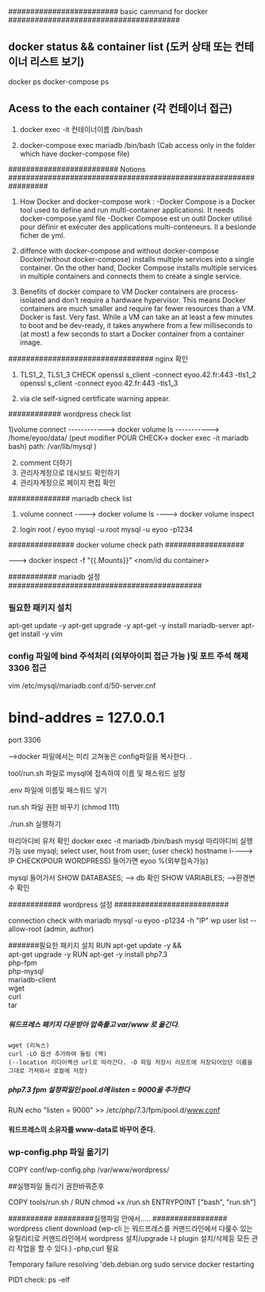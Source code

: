 #########################  basic cammand for docker #######################################

 ## docker status && container list (도커 상태 또는 컨테이너 리스트 보기)
 docker ps
 docker-compose ps

 ## Acess to the each container (각 컨테이너 접근)
1)  docker exec -it 컨테이너이름 /bin/bash 

2)  docker-compose exec mariadb /bin/bash (Cab access only in the folder which have docker-compose file)

######################### Notions #################################################################

1) How Docker and docker-compose work :
-Docker Compose is a Docker tool used to define and run multi-container applicationsi. It needs docker-compose.yaml file 
-Docker Compose est un outil Docker utilisé pour définir et exécuter des applications multi-conteneurs. Il a besionde ficher de yml. 

2) diffence with docker-compose and without docker-compose
Docker(without docker-compose) installs multiple services into a single container. 
On the other hand, Docker Compose installs multiple services in multiple containers and connects them to create a single service.

3) Benefits of docker compare to VM 
Docker containers are process-isolated and don’t require a hardware hypervisor. This means Docker containers are much smaller and require far fewer resources than a VM.
Docker is fast. Very fast. While a VM can take an at least a few minutes to boot and be dev-ready, it takes anywhere from a few milliseconds to (at most) a few seconds to start a Docker container from a container image.


################################# nginx 확인 

1) TLS1_2, TLS1_3 CHECK
openssl s_client -connect eyoo.42.fr:443 -tls1_2
openssl s_client -connect eyoo.42.fr:443 -tls1_3

2) via cle 
self-signed certificate warning appear.


############ wordpress check list 

1)volume connect 
------------> docker volume ls 
-----------> /home/eyoo/data/  (peut modifier POUR CHECK-> docker exec -it mariadb bash)  path: /var/lib/mysql ) 

2) comment 더하기 
3) 관리자계정으로 데시보드 확인하기  
4) 관리자계정으로 페이지 편집 확인 


############## mariadb check list 

1) volume connect
----> docker volume ls 
----> docker volume inspect

2) login root / eyoo
mysql -u root 
mysql -u eyoo -p1234 



###############         docker volume check path    ##################

--->   docker inspect -f "{{.Mounts}}" <nom/id du container>



 ########### mariadb 설정############################################


 ### 필요한 패키지 설치
 apt-get update -y
 apt-get upgrade -y
 apt-get -y install mariadb-server
 apt-get install -y vim

 ### config 파일에 bind 주석처리 (외부아이피 접근 가능 )및 포트 주석 해제 3306 접근

 vim /etc/mysql/mariadb.conf.d/50-server.cnf

 # bind-addres  = 127.0.0.1
 port 3306

 -->docker 파일에서는 미리 고쳐놓은 config파일을 복사한다. .

 tool/run.sh 파일로 mysql에 접속하여 이름 및 패스워드 설정

 .env 파일에 이름및 패스워드 넣기

 run.sh 파일 권한 바꾸기 (chmod 111)

 ./run.sh 실행하기



마리아디비 유저 확인 
docker exec -it mariadb /bin/bash
mysql
마리아디비 실행 가능 
use mysql;
select user, host from user; (user check)
hostname i----> IP CHECK(POUR WORDPRESS)
들어가면 eyoo %(외부접속가능)

 mysql 들어가서
 SHOW DATABASES;         --> db 확인
 SHOW VARIABLES;        -->환경변수 확인

############ wordpress 설정 ##########################

 connection check with mariadb
 mysql -u eyoo -p1234 -h "IP" 
 wp user list --allow-root (admin, author)

#######필요한 패키지 설치 
RUN		apt-get update -y &&\
		apt-get upgrade -y
RUN		apt-get -y install php7.3\
		php-fpm\
		php-mysql\
		mariadb-client\
		wget\
		curl\
		tar

##### 워드프레스 패키지 다운받아 압축풀고 var/www 로 옮긴다.  
	wget (리눅스)
	curl -LO 옵션 추가하여 돌림 (맥)
	(--location 리다이렉션 url로 따라간다. -O 파일 저장시 리모트에 저장되어있던 이름을 그대로 가져와서 로컬에 저장)
##### php7.3 fpm 설정파일인  pool.d에  listen = 9000을 추가한다 
RUN	 echo "listen = 9000" >> /etc/php/7.3/fpm/pool.d/www.conf

#### 워드프레스의 소유자를 www-data로 바꾸어 준다.

### wp-config.php 파일 옮기기 
COPY		conf/wp-config.php /var/www/wordpress/


##실행파일 돌리기 권한바꿔준후 


COPY		tools/run.sh	/
RUN		chmod +x /run.sh
ENTRYPOINT	["bash", "run.sh"]


##########
#########실행파일 안에서..... #################
wordpress client download (wp-cli 는 워드프레스를 커맨드라인에서 다룰수 있는 유틸리티로 커맨드라인에서 wordpress 설치/upgrade 나 plugin 설치/삭제등 모든 관리 작업을 할 수 있다.) -php,curl 필요 





Temporary failure resolving 'deb.debian.org
sudo service docker restarting 

PID1 check: ps -elf 
